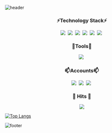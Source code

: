 ![header](https://capsule-render.vercel.app/api?type=Waving&color=gradient&height=300&section=header&text=Welcome%20👋&fontSize=90)

<h3 align="center">⚡Technology Stack⚡</h3>
<p align="center">
<img src="https://img.shields.io/badge/HTML5-E34F26?style=for-the-badge&logo=HTML5&logoColor=white"/></a>&nbsp
<img src="https://img.shields.io/badge/CSS3-1572B6?style=for-the-badge&logo=CSS3&logoColor=white"/></a>&nbsp
<img src="https://img.shields.io/badge/JAVASCRIPT-F7DF1E?style=for-the-badge&logo=JAVASCRIPT&logoColor=black"/></a>&nbsp
<img src="https://img.shields.io/badge/REACT-61DAFB?style=for-the-badge&logo=REACT&logoColor=black"/></a>&nbsp
<img src="https://img.shields.io/badge/PYTHON-3776AB?style=for-the-badge&logo=PYTHON&logoColor=white"/></a>&nbsp
<img src="https://img.shields.io/badge/SASS-CC6699?style=for-the-badge&logo=SASS&logoColor=white"/></a>&nbsp
</p>
<h3 align="center">🌱Tools🌱</h3>
<p align="center">
<img src="https://img.shields.io/badge/VISUAL STUDIO CODE-007ACC?style=for-the-badge&logo=VISUAL STUDIO CODE&logoColor=white"/></a>&nbsp
</p>
<h3 align="center">📫Accounts📫</h3>
<p align="center">
<img src="https://img.shields.io/badge/GMAIL-EA4335?style=for-the-badge&logo=GMAIL&logoColor=white"/></a>&nbsp
<img src="https://img.shields.io/badge/GITHUB-181717?style=for-the-badge&logo=GITHUB&logoColor=white"/></a>&nbsp
<img src="https://img.shields.io/badge/NAVER-03C75A?style=for-the-badge&logo=NAVER&logoColor=white"/></a>&nbsp
</p>

<h3 align="center"><b>🔫 Hits 🔫 </b></h3>
<p align="center">
<a href="https://hits.seeyoufarm.com"><img src="https://hits.seeyoufarm.com/api/count/incr/badge.svg?url=https%3A%2F%2Fgithub.com%2Fcamac0808%2F&count_bg=%23000000&title_bg=%23000000&icon=github.svg&icon_color=%23FFFFFF&title=GitHub&edge_flat=false"/></a>
</p>


[![Top Langs](https://github-readme-stats.vercel.app/api/top-langs/?username=anuraghazra&layout=compact)](https://github.com/anuraghazra/github-readme-stats)


![footer](https://capsule-render.vercel.app/api?type=Waving&color=gradient&height=200&section=footer&text=&fontSize=90)
